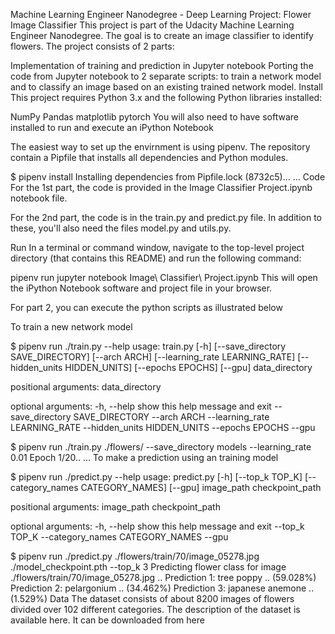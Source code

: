 Machine Learning Engineer Nanodegree - Deep Learning
Project: Flower Image Classifier
This project is part of the Udacity Machine Learning Engineer Nanodegree. The goal is to create an image classifier to identify flowers. The project consists of 2 parts:

Implementation of training and prediction in Jupyter notebook
Porting the code from Jupyter notebook to 2 separate scripts: to train a network model and to classify an image based on an existing trained network model.
Install
This project requires Python 3.x and the following Python libraries installed:

NumPy
Pandas
matplotlib
pytorch
You will also need to have software installed to run and execute an iPython Notebook

The easiest way to set up the envirnment is using pipenv. The repository contain a Pipfile that installs all dependencies and Python modules.

$ pipenv install
Installing dependencies from Pipfile.lock (8732c5)...
...
Code
For the 1st part, the code is provided in the Image Classifier Project.ipynb notebook file.

For the 2nd part, the code is in the train.py and predict.py file. In addition to these, you'll also need the files model.py and utils.py.

Run
In a terminal or command window, navigate to the top-level project directory (that contains this README) and run the following command:

pipenv run jupyter notebook Image\ Classifier\ Project.ipynb
This will open the iPython Notebook software and project file in your browser.

For part 2, you can execute the python scripts as illustrated below

To train a new network model

$ pipenv run ./train.py --help
usage: train.py [-h] [--save_directory SAVE_DIRECTORY] [--arch ARCH]
                [--learning_rate LEARNING_RATE] [--hidden_units HIDDEN_UNITS]
                [--epochs EPOCHS] [--gpu]
                data_directory

positional arguments:
  data_directory

optional arguments:
  -h, --help            show this help message and exit
  --save_directory SAVE_DIRECTORY
  --arch ARCH
  --learning_rate LEARNING_RATE
  --hidden_units HIDDEN_UNITS
  --epochs EPOCHS
  --gpu

 $ pipenv run ./train.py ./flowers/ --save_directory models --learning_rate 0.01
 Epoch 1/20..
 ...
To make a prediction using an training model

$ pipenv run ./predict.py --help
usage: predict.py [-h] [--top_k TOP_K] [--category_names CATEGORY_NAMES]
                  [--gpu]
                  image_path checkpoint_path

positional arguments:
  image_path
  checkpoint_path

optional arguments:
  -h, --help            show this help message and exit
  --top_k TOP_K
  --category_names CATEGORY_NAMES
  --gpu

$ pipenv run ./predict.py ./flowers/train/70/image_05278.jpg ./model_checkpoint.pth --top_k 3
Predicting flower class for image ./flowers/train/70/image_05278.jpg ..
Prediction 1: tree poppy .. (59.028%)
Prediction 2: pelargonium .. (34.462%)
Prediction 3: japanese anemone .. (1.529%)
Data
The dataset consists of about 8200 images of flowers divided over 102 different categories. The description of the dataset is available here. It can be downloaded from here